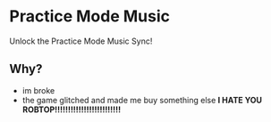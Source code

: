 # Practice Mode Music

Unlock the Practice Mode Music Sync!

## Why?
- im broke
- the game glitched and made me buy something else **I HATE YOU ROBTOP!!!!!!!!!!!!!!!!!!!!!!!!!**
